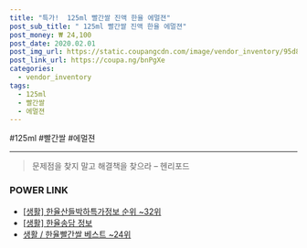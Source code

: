 ```yaml
--- 
title: "특가!  125ml 빨간쌀 진액 한율 에멀젼" 
post_sub_title: " 125ml 빨간쌀 진액 한율 에멀젼" 
post_money: ₩ 24,100 
post_date: 2020.02.01 
post_img_url: https://static.coupangcdn.com/image/vendor_inventory/95d8/994371c18abe98db1700ce3030ef3fe35e1a499f23e66cc70f1c699ac07e.jpg 
post_link_url: https://coupa.ng/bnPgXe 
categories: 
  - vendor_inventory 
tags: 
  - 125ml 
  - 빨간쌀 
  - 에멀젼 
--- 
```

  #125ml #빨간쌀 #에멀젼 
<hr> 

> 문제점을 찾지 말고 해결책을 찾으라 – 헨리포드 


### POWER LINK

* <a href="https://blog.naver.com/sakai111/221772040062" target="_blank"> [생활] 한율산들박하특가정보 순위 ~32위</a>
* <a href="https://blog.naver.com/fasyy4321/221770281961" target="_blank"> [생활] 한율송담 정보 </a>
* <a href="https://blog.naver.com/santokki14/221792516133" target="_blank">생활 / 한율빨간쌀 베스트 ~24위</a>
